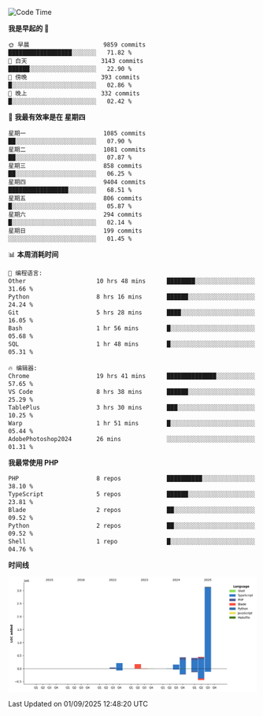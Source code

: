 <!--START_SECTION:waka-->
![Code Time](http://img.shields.io/badge/Code%20Time-4%2C093%20hrs%2047%20mins-blue)

**我是早起的 🐤** 

```text
🌞 早晨                     9859 commits        ██████████████████░░░░░░░   71.82 % 
🌆 白天                     3143 commits        ██████░░░░░░░░░░░░░░░░░░░   22.90 % 
🌃 傍晚                     393 commits         █░░░░░░░░░░░░░░░░░░░░░░░░   02.86 % 
🌙 晚上                     332 commits         █░░░░░░░░░░░░░░░░░░░░░░░░   02.42 % 
```
📅 **我最有效率是在 星期四** 

```text
星期一                      1085 commits        ██░░░░░░░░░░░░░░░░░░░░░░░   07.90 % 
星期二                      1081 commits        ██░░░░░░░░░░░░░░░░░░░░░░░   07.87 % 
星期三                      858 commits         ██░░░░░░░░░░░░░░░░░░░░░░░   06.25 % 
星期四                      9404 commits        █████████████████░░░░░░░░   68.51 % 
星期五                      806 commits         █░░░░░░░░░░░░░░░░░░░░░░░░   05.87 % 
星期六                      294 commits         █░░░░░░░░░░░░░░░░░░░░░░░░   02.14 % 
星期日                      199 commits         ░░░░░░░░░░░░░░░░░░░░░░░░░   01.45 % 
```


📊 **本周消耗时间** 

```text
💬 编程语言: 
Other                    10 hrs 48 mins      ████████░░░░░░░░░░░░░░░░░   31.66 % 
Python                   8 hrs 16 mins       ██████░░░░░░░░░░░░░░░░░░░   24.24 % 
Git                      5 hrs 28 mins       ████░░░░░░░░░░░░░░░░░░░░░   16.05 % 
Bash                     1 hr 56 mins        █░░░░░░░░░░░░░░░░░░░░░░░░   05.68 % 
SQL                      1 hr 48 mins        █░░░░░░░░░░░░░░░░░░░░░░░░   05.31 % 

🔥 编辑器: 
Chrome                   19 hrs 41 mins      ██████████████░░░░░░░░░░░   57.65 % 
VS Code                  8 hrs 38 mins       ██████░░░░░░░░░░░░░░░░░░░   25.29 % 
TablePlus                3 hrs 30 mins       ███░░░░░░░░░░░░░░░░░░░░░░   10.25 % 
Warp                     1 hr 51 mins        █░░░░░░░░░░░░░░░░░░░░░░░░   05.44 % 
AdobePhotoshop2024       26 mins             ░░░░░░░░░░░░░░░░░░░░░░░░░   01.31 % 
```

**我最常使用 PHP** 

```text
PHP                      8 repos             ██████████░░░░░░░░░░░░░░░   38.10 % 
TypeScript               5 repos             ██████░░░░░░░░░░░░░░░░░░░   23.81 % 
Blade                    2 repos             ██░░░░░░░░░░░░░░░░░░░░░░░   09.52 % 
Python                   2 repos             ██░░░░░░░░░░░░░░░░░░░░░░░   09.52 % 
Shell                    1 repo              █░░░░░░░░░░░░░░░░░░░░░░░░   04.76 % 
```



**时间线**

![Lines of Code chart](https://raw.githubusercontent.com/abrahamgreyson/abrahamgreyson/main/assets/bar_graph.png)


 Last Updated on 01/09/2025 12:48:20 UTC
<!--END_SECTION:waka-->
